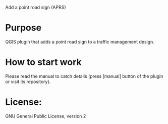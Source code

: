 Add a point road sign (APRS)

# Purpose
QGIS plugin that adds a point road sign to a traffic management design.

# How to start work
Please read the manual to catch details (press [manual] button of the plugin or visit its repository).
 
# License:
GNU General Public License, version 2

